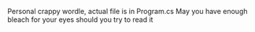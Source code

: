 Personal crappy wordle, actual file is in Program.cs
May you have enough bleach for your eyes should you try to read it

